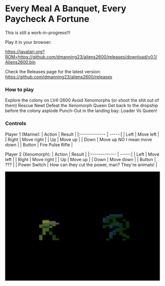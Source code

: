 # Every Meal A Banquet, Every Paycheck A Fortune

This is still a work-in-progress!!!

Play it in your browser:

https://javatari.org?ROM=https://github.com/dmanning23/aliens2600/releases/download/v0.1/Aliens2600.bin

Check the Releases page for the latest version:
https://github.com/dmanning23/aliens2600/releases

### How to play

Explore the colony on LV4-2600
Avoid Xenomorphs (or shoot the shit out of them)
Rescue Newt
Defeat the Xenomorph Queen
Get back to the dropship before the colony asplode
Punch-Out in the landing bay: Loader Vs Queen!


### Controls

Player 1 (Marine):
| Action        | Result  |
|:------------- | -----:|
| Left      | Move left |
| Right      | Move right |
| Up      | Move up |
| Down      | Move up NO I mean move down |
| Button | Fire Pulse Rifle |

Player 2 (Xenomorph):
| Action        | Result  |
|:------------- | -----:|
| Left      | Move left |
| Right      | Move right |
| Up      | Move up |
| Down      | Move down |
| Button | ??? |
| Power Switch | How can they cut the power, man? They're animals! |

[![Play Xenomorphs in your browser](Screenshot.png)](https://javatari.org?ROM=https://github.com/dmanning23/aliens2600/releases/download/v0.1/Aliens2600.bin)
